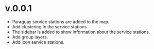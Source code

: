# v.0.0.1

- Paraguay service stations are added to the map.
- Add clustering in the service stations.
- The sidebar is added to show information about the service stations.
- Add group layers.
- Add icon service stations.
